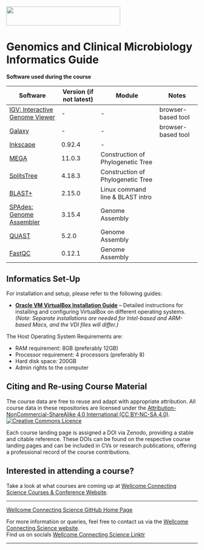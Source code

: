 # <img src="https://coursesandconferences.wellcomeconnectingscience.org/wp-content/themes/wcc_courses_and_conferences/dist/assets/svg/logo.svg" width="300" height="50"> 
# Genomics and Clinical Microbiology Informatics Guide


**Software used during the course**

| Software                                             | Version (if not latest)| Module  | Notes                    |
|------------------------------------------------------|----------------|---------|--------------------------|
| [IGV: Interactive Genome Viewer](https://igv.org/)   | -              | - | browser-based tool |
| [Galaxy](https://usegalaxy.org/)                     | -              | - |  browser-based tool|
| [Inkscape](https://inkscape.org/)                    | 0.92.4         | - |                          |
| [MEGA](https://www.megasoftware.net/)                | 11.0.3         | Construction of Phylogenetic Tree | |
| [SplitsTree](https://uni-tuebingen.de/en/fakultaeten/mathematisch-naturwissenschaftliche-fakultaet/fachbereiche/informatik/lehrstuehle/algorithms-in-bioinformatics/software/splitstree/)                                           | 4.18.3         | Construction of Phylogenetic Tree ||
| [BLAST+](https://blast.ncbi.nlm.nih.gov/doc/blasthelp/downloadblastdata.html) | 2.15.0 | Linux command line & BLAST intro  ||
| [SPAdes: Genome Assembler](https://github.com/ablab/spades)  | 3.15.4         | Genome Assembly ||
| [QUAST](https://github.com/ablab/quast)             | 5.2.0          | Genome Assembly ||
| [FastQC](https://github.com/s-andrews/FastQC)       | 0.12.1         | Genome Assembly | |


## Informatics Set-Up
For installation and setup, please refer to the following guides:

- **[Oracle VM VirtualBox Installation Guide](https://github.com/WCSCourses/index/blob/main/VM_Guide.md)** – Detailed instructions for installing and configuring VirtualBox on different operating systems. *(Note: Separate installations are needed for Intel-based and ARM-based Macs, and the VDI files will differ.)*

The Host Operating System Requirements are: <br />
- RAM requirement: 8GB (preferably 12GB) <br />
- Processor requirement: 4 processors (preferably 8) <br />
- Hard disk space: 200GB <br />
- Admin rights to the computer <br />

## Citing and Re-using Course Material

The course data are free to reuse and adapt with appropriate attribution. All course data in these repositories are licensed under the <a rel="license" href="https://creativecommons.org/licenses/by-nc-sa/4.0/">Attribution-NonCommercial-ShareAlike 4.0 International (CC BY-NC-SA 4.0)</a>. <a rel="license" href="http://creativecommons.org/licenses/by/4.0/"><img alt="Creative Commons Licence" style="border-width:0" src="https://i.creativecommons.org/l/by-nc-sa/4.0/88x31.png" /></a><br /> 

Each course landing page is assigned a DOI via Zenodo, providing a stable and citable reference. These DOIs can be found on the respective course landing pages and can be included in CVs or research publications, offering a professional record of the course contributions.

## Interested in attending a course?

Take a look at what courses are coming up at [Wellcome Connecting Science Courses & Conference Website](https://coursesandconferences.wellcomeconnectingscience.org/our-events/).

---

[Wellcome Connecting Science GitHub Home Page](https://github.com/WCSCourses) 

For more information or queries, feel free to contact us via the [Wellcome Connecting Science website](https://coursesandconferences.wellcomeconnectingscience.org).<br /> 
Find us on socials [Wellcome Connecting Science Linktr](https://linktr.ee/eventswcs)

---
